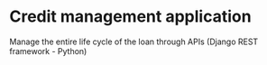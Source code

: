 # Credit management application
Manage the entire life cycle of the loan through APIs (Django REST framework - Python)
